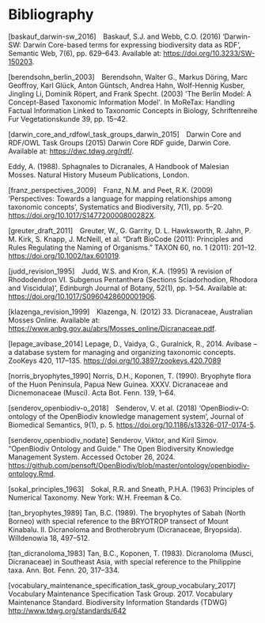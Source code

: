 # Bibliography
<a id="baskauf_darwin-sw_2016"></a> [baskauf_darwin-sw_2016]&emsp;Baskauf, S.J.
and Webb, C.O. (2016) ‘Darwin-SW: Darwin Core-based terms for expressing
biodiversity data as RDF’, Semantic Web, 7(6), pp. 629–643. Available at:
https://doi.org/10.3233/SW-150203.

<a id="berendsohn_berlin_2003"></a> [berendsohn_berlin_2003]&emsp;Berendsohn,
Walter G., Markus Döring, Marc Geoffroy, Karl Glück, Anton Güntsch, Andrea Hahn,
Wolf-Hennig Kusber, Jingling Li, Dominik Röpert, and Frank Specht. (2003) 'The
Berlin Model: A Concept-Based Taxonomic Information Model'. In MoReTax: Handling
Factual Information Linked to Taxonomic Concepts in Biology, Schriftenreihe Fur
Vegetationskunde 39, pp. 15–42.

<a id="darwin_core_and_rdfowl_task_groups_darwin_2015"></a>
[darwin_core_and_rdfowl_task_groups_darwin_2015]&emsp;Darwin Core and RDF/OWL
Task Groups (2015) Darwin Core RDF guide, Darwin Core. Available at:
https://dwc.tdwg.org/rdf/.

<a id="eddy_sphagnales_1988"></a> Eddy, A. (1988). Sphagnales to Dicranales, A
Handbook of Malesian Mosses. Natural History Museum Publications, London.

<a id="franz_perspectives_2009"></a> [franz_perspectives_2009]&emsp;Franz, N.M.
and Peet, R.K. (2009) ‘Perspectives: Towards a language for mapping
relationships among taxonomic concepts’, Systematics and Biodiversity, 7(1), pp.
5–20. https://doi.org/10.1017/S147720000800282X.

<a id="greuter_draft_2011"></a> [greuter_draft_2011]&emsp;Greuter, W., G.
Garrity, D. L. Hawksworth, R. Jahn, P. M. Kirk, S. Knapp, J. McNeill, et al.
“Draft BioCode (2011): Principles and Rules Regulating the Naming of Organisms.”
TAXON 60, no. 1 (2011): 201–12. https://doi.org/10.1002/tax.601019.


<a id="judd_revision_1995"></a> [judd_revision_1995]&emsp;Judd, W.S. and Kron,
K.A. (1995) ‘A revision of Rhododendron VI. Subgenus Pentanthera (Sections
Sciadorhodion, Rhodora and Viscidula)’, Edinburgh Journal of Botany, 52(1), pp.
1–54. Available at: https://doi.org/10.1017/S0960428600001906.

<a id="klazenga_revision_1999"></a> [klazenga_revision_1999]&emsp;Klazenga, N.
(2012) 33. Dicranaceae, Australian Mosses Online. Available at:
https://www.anbg.gov.au/abrs/Mosses_online/Dicranaceae.pdf.

<a id="lepage_avibase_2014"></a>[lepage_avibase_2014] Lepage, D., Vaidya, G., Guralnick, R., 2014. Avibase – a database system for managing and organizing taxonomic concepts. ZooKeys 420, 117–135. https://doi.org/10.3897/zookeys.420.7089

<a id="norris_bryophyte_1990"></a> [norris_bryophytes_1990] Norris, D.H., Koponen, T. (1990). Bryophyte
flora of the Huon Peninsula, Papua New Guinea. XXXV. Dicranaceae and
Dicnemonaceae (Musci). Acta Bot. Fenn. 139, 1–64.

<a id="senderov_openbiodiv-o_2018"></a>
[senderov_openbiodiv-o_2018]&emsp;Senderov, V. et al. (2018) ‘OpenBiodiv-O:
ontology of the OpenBiodiv knowledge management system’, Journal of Biomedical
Semantics, 9(1), p. 5. https://doi.org/10.1186/s13326-017-0174-5.

<a id="senderov_openbiodiv_nodate"></a>
[senderov_openbiodiv_nodate] Senderov, Viktor, and Kiril Simov. “OpenBiodiv Ontology and Guide.” The Open Biodiversity 
Knowledge Management System. Accessed October 26, 2024. https://github.com/pensoft/OpenBiodiv/blob/master/ontology/openbiodiv-ontology.Rmd.

<a id="sokal_principles_1963"></a> [sokal_principles_1963]&emsp;Sokal, R.R. and
Sneath, P.H.A. (1963) Principles of Numerical Taxonomy. New York: W.H. Freeman &
Co.

<a id="tan_bryophytes_1989"></a>[tan_bryophytes_1989] Tan, B.C. (1989). The bryophytes of Sabah
(North Borneo) with special reference to the BRYOTROP transect of Mount
Kinabalu. II. Dicranoloma and Brotherobryum (Dicranaceae, Bryopsida).
Willdenowia 18, 497–512.

<a id="tan_dicranoloma_1983"><a>[tan_dicranoloma_1983] Tan, B.C., Koponen, T. (1983). Dicranoloma
(Musci, Dicranaceae) in Southeast Asia, with special reference to the Philippine
taxa. Ann. Bot. Fenn. 20, 317–334.

<a id="vocabulary_maintenance_specification_task_group_2017"></a>[vocabulary_maintenance_specification_task_group_vocabulary_2017]
Vocabulary Maintenance Specification Task Group. 2017. Vocabulary Maintenance
Standard. Biodiversity Information Standards (TDWG)
http://www.tdwg.org/standards/642